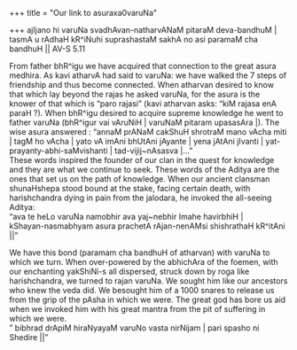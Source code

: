 +++
title = "Our link to asuraxa0varuNa"

+++
ajIjano hi varuNa svadhAvan-natharvANaM pitaraM deva-bandhuM |  
tasmA u rAdhaH kR^iNuhi suprashastaM sakhA no asi paramaM cha bandhuH ||
AV-S 5.11

From father bhR^igu we have acquired that connection to the great asura
medhira. As kavi atharvA had said to varuNa: we have walked the 7 steps
of friendship and thus become connected. When atharvan desired to know
that which lay beyond the rajas he asked varuNa, for the asura is the
knower of that which is “paro rajasi” (kavi atharvan asks: “kiM rajasa
enA paraH ?). When bhR^igu desired to acquire supreme knowledge he went
to father varuNa (bhR^igur vai vAruNiH | varuNaM pitaram upasasAra |).
The wise asura answered : “annaM prANaM cakShuH shrotraM mano vAcha miti
| tagM ho vAcha | yato vA imAni bhUtAni jAyante | yena jAtAni jIvanti |
yat-prayanty-abhi-saMvishanti | tad-vijij\~nAsasva |…”  
These words inspired the founder of our clan in the quest for knowledge
and they are what we continue to seek. These words of the Aditya are the
ones that set us on the path of knowledge. When our ancient clansman
shunaHshepa stood bound at the stake, facing certain death, with
harishchandra dying in pain from the jalodara, he invoked the all-seeing
Aditya:  
“ava te heLo varuNa namobhir ava yaj\~nebhir Imahe havirbhiH |  
kShayan-nasmabhyam asura prachetA rAjan-nenAMsi shishrathaH kR^itAni ||”

We have this bond (paramam cha bandhuH of atharvan) with varuNa to which
we turn. When over-powered by the abhichAra of the foemen, with our
enchanting yakShiNi-s all dispersed, struck down by roga like
harishchandra, we turned to rajan varuNa. We sought him like our
ancestors who knew the veda did. We besought him of a 1000 snares to
release us from the grip of the pAsha in which we were. The great god
has bore us aid when we invoked him with his great mantra from the pit
of suffering in which we were.  
” bibhrad drApiM hiraNyayaM varuNo vasta nirNijam | pari spasho ni
Shedire ||”
